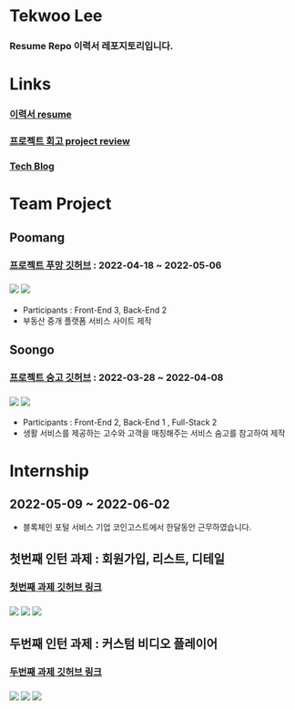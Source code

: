 # Tekwoo Lee

### Resume Repo 이력서 레포지토리입니다.

# Links

### [이력서 resume](https://leetekwoo-resume.vercel.app/)

### [프로젝트 회고 project review](https://short-agreement-80a.notion.site/74528e1dc98441e38a9576418c928bf3)

### [Tech Blog](https://velog.io/@leetekwoo)

# Team Project

## Poomang

### [프로젝트 푸망 깃허브](https://github.com/0teklee/Poomuh-front) : 2022-04-18 ~ 2022-05-06

### <img src="https://img.shields.io/badge/JavaScript-F7DF1E?style=flatsquare&logo=Javascript&logoColor=white"> <img src="https://img.shields.io/badge/React-61dafb?style=flatsquare&logo=React&logoColor=white">

- Participants : Front-End 3, Back-End 2
- 부동산 중개 플랫폼 서비스 사이트 제작

## Soongo

### [프로젝트 숭고 깃허브](https://github.com/0teklee/soongo-project-front) : 2022-03-28 ~ 2022-04-08

### <img src="https://img.shields.io/badge/JavaScript-F7DF1E?style=flatsquare&logo=Javascript&logoColor=white"> <img src="https://img.shields.io/badge/React-61dafb?style=flatsquare&logo=React&logoColor=white">

- Participants : Front-End 2, Back-End 1 , Full-Stack 2
- 생활 서비스를 제공하는 고수와 고객을 매칭해주는 서비스 숨고를 참고하여 제작

# Internship

## 2022-05-09 ~ 2022-06-02

- 블록체인 포털 서비스 기업 코인고스트에서 한달동안 근무하였습니다.

## 첫번째 인턴 과제 : 회원가입, 리스트, 디테일

### [첫번째 과제 깃허브 링크](https://github.com/0teklee/Internship-project-01)

### <img src="https://img.shields.io/badge/React-61dafb?style=flatsquare&logo=React&logoColor=white"> <img src="https://img.shields.io/badge/TypeScript-3178C6?style=flatsquare&logo=TypeScript&logoColor=white"> <img src="https://img.shields.io/badge/Next.js-000000?style=flatsquare&logo=Next.js&logoColor=white">

## 두번째 인턴 과제 : 커스텀 비디오 플레이어

### [두번째 과제 깃허브 링크](https://github.com/0teklee/CustomVideoPlayer)

### <img src="https://img.shields.io/badge/React-61dafb?style=flatsquare&logo=React&logoColor=white"> <img src="https://img.shields.io/badge/TypeScript-3178C6?style=flatsquare&logo=TypeScript&logoColor=white"> <img src="https://img.shields.io/badge/Next.js-000000?style=flatsquare&logo=Next.js&logoColor=white">
